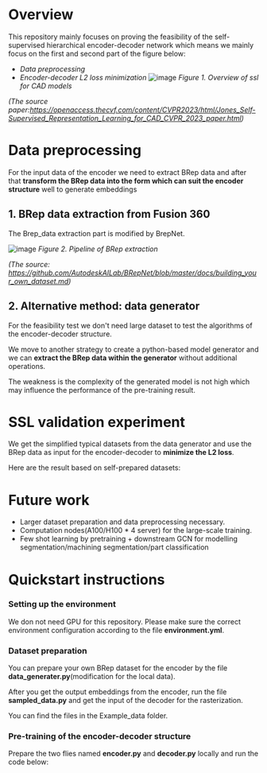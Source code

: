 # **Overview**

This repository mainly focuses on proving the feasibility of the self-supervised hierarchical encoder-decoder network which means we mainly focus on the first and second part of the figure below:
- *Data preprocessing*
- *Encoder-decoder L2 loss minimization*
![image](https://github.com/user-attachments/assets/528f34d8-9f0e-4bac-86e6-a8b925c73020)
*Figure 1. Overview of ssl for CAD models*

*(The source paper:https://openaccess.thecvf.com/content/CVPR2023/html/Jones_Self-Supervised_Representation_Learning_for_CAD_CVPR_2023_paper.html)*

# **Data preprocessing**

For the input data of the encoder we need to extract BRep data and after that **transform the BRep data into the form which can suit the encoder structure** well to generate embeddings

## **1. BRep data extraction from Fusion 360**

The Brep_data extraction part is modified by BrepNet.

![image](https://github.com/user-attachments/assets/31ed605b-fd09-4953-ad74-292974f4b308)
*Figure 2. Pipeline of BRep extraction*

*(The source: https://github.com/AutodeskAILab/BRepNet/blob/master/docs/building_your_own_dataset.md)*

## **2. Alternative method: data generator**

For the feasibility test we don't need large dataset to test the algorithms of the encoder-decoder structure.

We move to another strategy to create a python-based model generator and we can **extract the BRep data within the generator** without additional operations.

The weakness is the complexity of the generated model is not high which may influence the performance of the pre-training result.


# **SSL validation experiment**
We get the simplified typical datasets from the data generator and use the BRep data as input for the encoder-decoder to **minimize the L2 loss**.

Here are the result based on self-prepared datasets:


# **Future work**
- Larger dataset preparation and data preprocessing necessary.
- Computation nodes(A100/H100 * 4 server) for the large-scale training.
- Few shot learning by pretraining + downstream GCN for modelling segmentation/machining segmentation/part classification



# **Quickstart instructions**

### **Setting up the environment**

We don not need GPU for this repository. Please make sure the correct environment configuration according to the file **environment.yml**.

### **Dataset preparation**

You can prepare your own BRep dataset for the encoder by the file **data_generater.py**(modification for the local data).

After you get the output embeddings from the encoder, run the file **sampled_data.py** and get the input of the decoder for the rasterization.

You can find the files in the Example_data folder.

### **Pre-training of the encoder-decoder structure**

Prepare the two flies named **encoder.py** and **decoder.py** locally and run the code below:

